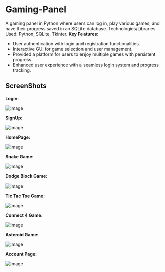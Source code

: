 # Gaming-Panel
A gaming panel in Python where users can log in, play various games, 
and have their progress saved in an SQLite database. 
Technologies/Libraries Used: Python, SQLite, Tkinter. 
**Key Features:**
- User authentication with login and registration functionalities. 
- Interactive GUI for game selection and user management. 
- Provided a platform for users to enjoy multiple games with persistent progress. 
- Enhanced user experience with a seamless login system and progress tracking. 

## ScreenShots
**Login:**

![image](https://github.com/user-attachments/assets/9f83f0e4-8dcc-4aa4-92a6-fcddbc41fdf6)

**SignUp:**

![image](https://github.com/user-attachments/assets/50ab8a95-65a0-4bd8-a947-e6d1e056df3a)

**HomePage:**

![image](https://github.com/user-attachments/assets/4a836c68-8353-447a-b07e-68786f624ef3)

**Snake Game:**

![image](https://github.com/user-attachments/assets/43314087-3473-480e-bd93-0c3171dc9325)

**Dodge Block Game:**

![image](https://github.com/user-attachments/assets/ee87cecb-3aaa-47c9-93c9-c88a80cc6839)

**Tic Tac Toe Game:**

![image](https://github.com/user-attachments/assets/e1289cd0-ad3d-48a7-a7a1-b2e6f67f278e)

**Connect 4 Game:**

![image](https://github.com/user-attachments/assets/0308664c-3294-46ba-be90-4802eee8196e)

**Asteroid  Game:**

![image](https://github.com/user-attachments/assets/e695b307-4c34-4bc8-ba69-5fd4d98dd7d6)

**Account Page:**

![image](https://github.com/user-attachments/assets/ac5862bf-81a1-4af0-a1ef-5715de22bab9)
